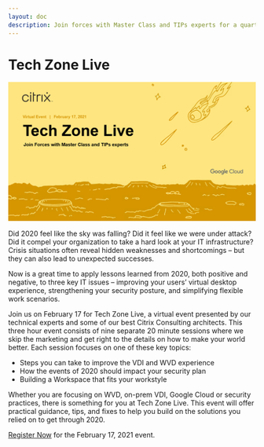 ```yaml
---
layout: doc
description: Join forces with Master Class and TIPs experts for a quarterly webinar showing how to successfully integrate Citrix solutions into your environment.  
---
```

# Tech Zone Live

[![Tech Zone Live - Registration](/en-us/tech-zone/tech-zone-live/media/tech-zone-live_registration-banner.png)](https://citrix.webcasts.com/starthere.jsp?ei=1424964&tp_key=5068fa62fa)

Did 2020 feel like the sky was falling? Did it feel like we were under attack?  Did it compel your organization to take a hard look at your IT infrastructure? Crisis situations often reveal hidden weaknesses and shortcomings – but they can also lead to unexpected successes.

Now is a great time to apply lessons learned from 2020, both positive and negative, to three key IT issues – improving your users’ virtual desktop experience, strengthening your security posture, and simplifying flexible work scenarios.

Join us on February 17 for Tech Zone Live, a virtual event presented by our technical experts and some of our best Citrix Consulting architects. This three hour event consists of nine separate 20 minute sessions where we skip the marketing and get right to the details on how to make your world better. Each session focuses on one of these key topics:

*  Steps you can take to improve the VDI and WVD experience
*  How the events of 2020 should impact your security plan
*  Building a Workspace that fits your workstyle

Whether you are focusing on WVD, on-prem VDI, Google Cloud or security practices, there is something for you at Tech Zone Live. This event will offer practical guidance, tips, and fixes to help you build on the solutions you relied on to get through 2020.

[Register Now](https://citrix.webcasts.com/starthere.jsp?ei=1424964&tp_key=5068fa62fa) for the February 17, 2021 event.
